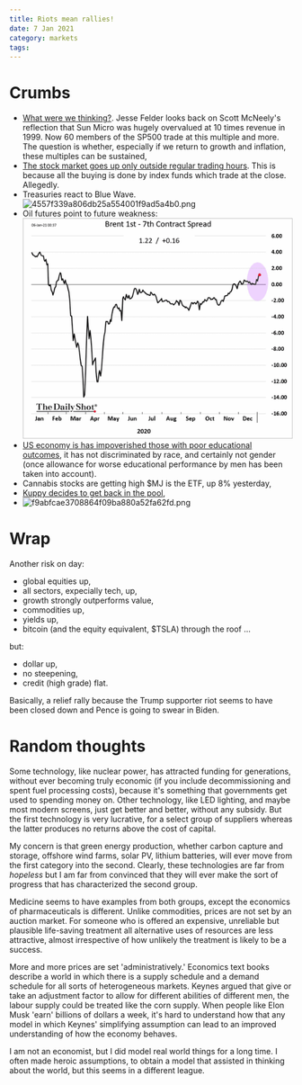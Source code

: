 ```yaml
---
title: Riots mean rallies!
date: 7 Jan 2021
category: markets
tags:
---
```


# Crumbs

- [What were we thinking?](https://thefelderreport.com/2021/01/06/what-were-you-thinking-part-tres/). Jesse Felder looks back on Scott McNeely's reflection that Sun Micro was hugely overvalued at 10 times revenue in 1999. Now 60 members of the SP500 trade at this multiple and more. The question is whether, especially if we return to growth and inflation, these multiples can be sustained,
- [The stock market goes up only outside regular trading hours](https://mobile.twitter.com/Speculator001/status/1345367407372587010). This is because all the buying is done by index funds which trade at the close. Allegedly.
- Treasuries react to Blue Wave.![4557f339a806db25a554001f9ad5a4b0.png]({attach}4557f339a806db25a554001f9ad5a4b0.png)
- Oil futures point to future weakness: ![9514264534bb768777f622c80adb4fe8.png](9514264534bb768777f622c80adb4fe8.png)
- [US economy is has impoverished those with poor educational outcomes](https://www.stlouisfed.org/open-vault/2020/december/has-wealth-inequality-changed-over-time-key-statistics?utm_source=twitter&utm_medium=SM&utm_content=stlouisfed&utm_campaign=fb05763f-af1f-4ec1-962d-26c5ef43f5e0), it has not discriminated by race, and certainly not gender (once allowance for worse educational performance by men has been taken into account). 
- Cannabis stocks are getting high $MJ is the ETF, up 8% yesterday,
- [Kuppy decides to get back in the pool](https://adventuresincapitalism.com/2021/01/07/everyone-back-in-the-pool/),
- ![f9abfcae3708864f09ba880a52fa62fd.png]({attach}f9abfcae3708864f09ba880a52fa62fd.png)


# Wrap

Another risk on day:

- global equities up,
- all sectors, expecially tech, up,
- growth strongly outperforms value,
- commodities up,
- yields up,
- bitcoin (and the equity equivalent, $TSLA) through the roof  ...

but: 

- dollar up,
- no steepening,
- credit (high grade) flat.

Basically, a relief rally because the Trump supporter riot seems to have been closed down and Pence is going to swear in Biden.

# Random thoughts

Some technology, like nuclear power, has attracted funding for generations, without ever becoming truly economic (if you include decommissioning and spent fuel processing costs), because it's something that governments get used to spending money on. Other technology, like LED lighting, and maybe most modern screens, just get better and better, without any subsidy. But the first technology is very lucrative, for a select group of suppliers whereas the latter produces no returns above the cost of capital. 

My concern is that green energy production, whether carbon capture and storage, offshore wind farms, solar PV, lithium batteries, will ever move from the first category into the second. Clearly, these technologies are far from _hopeless_ but I am far from convinced that they will ever make the sort of progress that has characterized the second group.

Medicine seems to have examples from both groups, except the economics of pharmaceuticals is different. 
Unlike commodities, prices are not set by an auction market. 
For someone who is offered an expensive, unreliable but plausible life-saving treatment all alternative uses of resources are less attractive, almost irrespective of how unlikely the treatment is likely to be a success. 

More and more prices are set 'administratively.' Economics text books describe a world in which there is a supply schedule and a demand schedule for all sorts of heterogeneous markets. Keynes argued that give or take an adjustment factor to allow for different abilities of different men, the labour supply could be treated like the corn supply. When people like Elon Musk 'earn' billions of dollars a week, it's hard to understand how that any model in which Keynes' simplifying assumption can lead to an improved understanding of how the economy behaves. 

I am not an economist, but I did model real world things for a long time. I often made heroic assumptions, to obtain a model that assisted in thinking about the world, but this seems in a different league.


